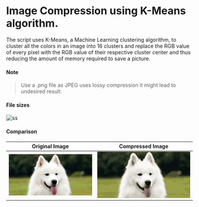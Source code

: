 # Image Compression using K-Means algorithm.

The script uses K-Means, a Machine Learning clustering algorithm, to cluster all the colors in an image into 16 clusters and replace the RGB value of every pixel with the RGB value of their respective cluster center and thus reducing the amount of memory required to save a picture. 

#### Note
> Use a .png file as JPEG uses lossy compression it might lead to undesired result.

#### File sizes

![ss](https://user-images.githubusercontent.com/43616959/60655227-055a3d00-9e6b-11e9-9b3c-341ccbf37f00.png)

#### Comparison

 Original Image         |  Compressed Image 
-------------------------|-------------------------
![Original Image](dog.png) | ![Compressed Image](dog-compressed.png)

